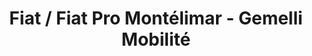 ---
title: "Fiat / Fiat Pro Montélimar - Gemelli Mobilité"
url: /montelimar/fiat-fiat-pro-montelimar-gemelli-mobilite/
shop: voiture
---